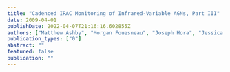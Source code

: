 ```yaml
---
title: "Cadenced IRAC Monitoring of Infrared-Variable AGNs, Part III"
date: 2009-04-01
publishDate: 2022-04-07T21:16:16.602855Z
authors: ["Matthew Ashby", "Morgan Fouesneau", "Joseph Hora", "Jessica Krick", "Leonidas Moustakas", "Howard Smith", "Jason Surace"]
publication_types: ["0"]
abstract: ""
featured: false
publication: ""
---
```


